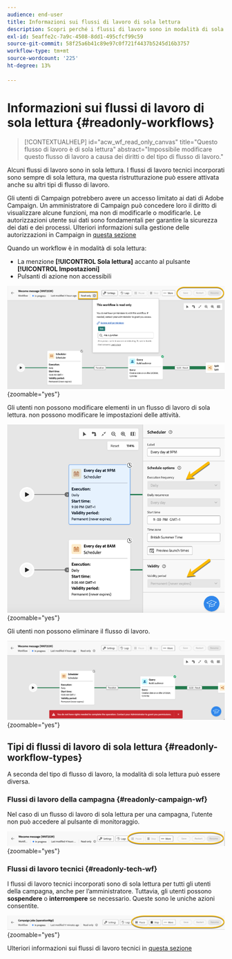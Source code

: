```yaml
---
audience: end-user
title: Informazioni sui flussi di lavoro di sola lettura
description: Scopri perché i flussi di lavoro sono in modalità di sola lettura
exl-id: 5eaffe2c-7a9c-4508-8dd1-495cfcf99c59
source-git-commit: 58f25a6b41c89e97c0f721f4437b5245d16b3757
workflow-type: tm+mt
source-wordcount: '225'
ht-degree: 13%

---
```


# Informazioni sui flussi di lavoro di sola lettura {#readonly-workflows}

>[!CONTEXTUALHELP]
>id="acw_wf_read_only_canvas"
>title="Questo flusso di lavoro è di sola lettura"
>abstract="Impossibile modificare questo flusso di lavoro a causa dei diritti o del tipo di flusso di lavoro."

Alcuni flussi di lavoro sono in sola lettura. I flussi di lavoro tecnici incorporati sono sempre di sola lettura, ma questa ristrutturazione può essere attivata anche su altri tipi di flusso di lavoro.

Gli utenti di Campaign potrebbero avere un accesso limitato ai dati di Adobe Campaign. Un amministratore di Campaign può concedere loro il diritto di visualizzare alcune funzioni, ma non di modificarle o modificarle. Le autorizzazioni utente sui dati sono fondamentali per garantire la sicurezza dei dati e dei processi. Ulteriori informazioni sulla gestione delle autorizzazioni in Campaign in [questa sezione](../get-started/permissions.md)

Quando un workflow è in modalità di sola lettura:

* La menzione **[!UICONTROL Sola lettura]** accanto al pulsante **[!UICONTROL Impostazioni]**
* Pulsanti di azione non accessibili

![](assets/readonly-workflow.png){zoomable="yes"}

Gli utenti non possono modificare elementi in un flusso di lavoro di sola lettura. non possono modificare le impostazioni delle attività.

![](assets/scheduler-readonly.png){zoomable="yes"}

Gli utenti non possono eliminare il flusso di lavoro.

![](assets/readonly-rights.png){zoomable="yes"}


## Tipi di flussi di lavoro di sola lettura {#readonly-workflow-types}

A seconda del tipo di flusso di lavoro, la modalità di sola lettura può essere diversa.

### Flussi di lavoro della campagna {#readonly-campaign-wf}

Nel caso di un flusso di lavoro di sola lettura per una campagna, l’utente non può accedere al pulsante di monitoraggio.

![](assets/readonly-campaign-workflow.png){zoomable="yes"}

### Flussi di lavoro tecnici {#readonly-tech-wf}

I flussi di lavoro tecnici incorporati sono di sola lettura per tutti gli utenti della campagna, anche per l’amministratore. Tuttavia, gli utenti possono **sospendere** o **interrompere** se necessario. Queste sono le uniche azioni consentite.

![](assets/readonly-technical-workflow.png){zoomable="yes"}

Ulteriori informazioni sui flussi di lavoro tecnici in [questa sezione](https://experienceleague.adobe.com/en/docs/campaign/automation/workflows/introduction/wf-type/technical-workflows)
